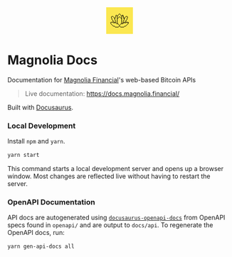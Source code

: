 <center>
<img src="./static/img/logo.png" width="60" height="60"/>
</center>

# Magnolia Docs

Documentation for [Magnolia Financial](https://magnolia.financial)'s web-based Bitcoin APIs

> Live documentation: https://docs.magnolia.financial/

Built with [Docusaurus](https://docusaurus.io/).

### Local Development

Install `npm` and `yarn`.

```bash
yarn start
```

This command starts a local development server and opens up a browser window. Most changes are reflected live without having to restart the server.

### OpenAPI Documentation

API docs are autogenerated using [`docusaurus-openapi-docs`](https://github.com/PaloAltoNetworks/docusaurus-openapi-docs) from OpenAPI specs found in `openapi/` and are output to `docs/api`. To regenerate the OpenAPI docs, run:

```bash
yarn gen-api-docs all
```
